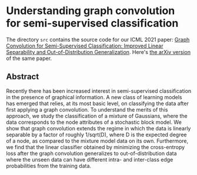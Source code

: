 # Understanding graph convolution for semi-supervised classification

The directory `src` contains the source code for our ICML 2021 paper: [Graph Convolution for Semi-Supervised Classification: Improved Linear Separability and Out-of-Distribution Generalization](http://proceedings.mlr.press/v139/baranwal21a.html). Here's [the arXiv version](https://arxiv.org/abs/2102.06966) of the same paper.

## Abstract
Recently there has been increased interest in semi-supervised classification in the presence of graphical information. A new class of learning models has emerged that relies, at its most basic level, on classifying the data after first applying a graph convolution. To understand the merits of this approach, we study the classification of a mixture of Gaussians, where the data corresponds to the node attributes of a stochastic block model. We show that graph convolution extends the regime in which the data is linearly separable by a factor of roughly 1/sqrt(D), where D is the expected degree of a node, as compared to the mixture model data on its own. Furthermore, we find that the linear classifier obtained by minimizing the cross-entropy loss after the graph convolution generalizes to out-of-distribution data where the unseen data can have different intra- and inter-class edge probabilities from the training data.
